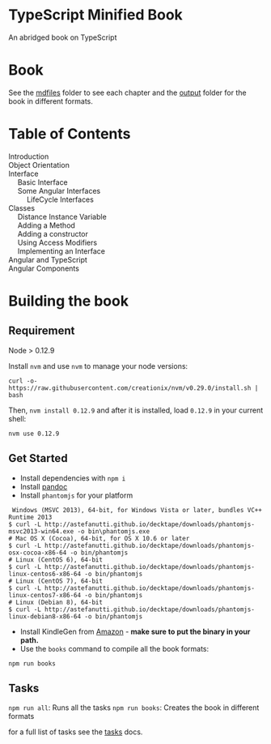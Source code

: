 # TypeScript Minified Book

An abridged book on TypeScript

# Book
See the [mdfiles](./mdfiles) folder to see each chapter and the [output](output) folder for the book in different formats.

<div> <h1> Table of Contents </h1> <div id="TOC" class="l-toc">
    <ul>
    <li><a href="#introduction">Introduction</a></li>
    <li><a href="#object-orientation">Object Orientation</a></li>
    <li><a href="#interface">Interface</a><ul>
    <li><a href="#basic-interface">Basic Interface</a></li>
    <li><a href="#some-angular-interfaces">Some Angular Interfaces</a><ul>
    <li><a href="#lifecycle-interfaces">LifeCycle Interfaces</a></li>
    </ul></li>
    </ul></li>
    <li><a href="#classes">Classes</a><ul>
    <li><a href="#distance-instance-variable">Distance Instance Variable</a></li>
    <li><a href="#adding-a-method">Adding a Method</a></li>
    <li><a href="#adding-a-constructor">Adding a constructor</a></li>
    <li><a href="#using-access-modifiers">Using Access Modifiers</a></li>
    <li><a href="#implementing-an-interface">Implementing an Interface</a></li>
    </ul></li>
    <li><a href="#angular-and-typescript">Angular and TypeScript</a></li>
    <li><a href="#angular-components">Angular Components</a></li>
    </ul>
  </div></div>

# Building the book

## Requirement

Node > 0.12.9

Install `nvm` and use `nvm` to manage your node versions:

```
curl -o- https://raw.githubusercontent.com/creationix/nvm/v0.29.0/install.sh | bash
```

Then, `nvm install 0.12.9` and after it is installed, load `0.12.9` in your current shell:

    nvm use 0.12.9

## Get Started

- Install dependencies with `npm i`
- Install [pandoc](http://pandoc.org/installing.html)
- Install `phantomjs` for your platform

```
 Windows (MSVC 2013), 64-bit, for Windows Vista or later, bundles VC++ Runtime 2013
$ curl -L http://astefanutti.github.io/decktape/downloads/phantomjs-msvc2013-win64.exe -o bin\phantomjs.exe
# Mac OS X (Cocoa), 64-bit, for OS X 10.6 or later
$ curl -L http://astefanutti.github.io/decktape/downloads/phantomjs-osx-cocoa-x86-64 -o bin/phantomjs
# Linux (CentOS 6), 64-bit
$ curl -L http://astefanutti.github.io/decktape/downloads/phantomjs-linux-centos6-x86-64 -o bin/phantomjs
# Linux (CentOS 7), 64-bit
$ curl -L http://astefanutti.github.io/decktape/downloads/phantomjs-linux-centos7-x86-64 -o bin/phantomjs
# Linux (Debian 8), 64-bit
$ curl -L http://astefanutti.github.io/decktape/downloads/phantomjs-linux-debian8-x86-64 -o bin/phantomjs
```

- Install KindleGen from [Amazon](https://www.amazon.com/gp/feature.html?docId=1000765211) - **make sure to put the binary in your path.**
- Use the `books` command to compile all the book formats:

`npm run books`

## Tasks

`npm run all`: Runs all the tasks
`npm run books`: Creates the book in different formats

for a full list of tasks see the [tasks](tasks.md) docs.
